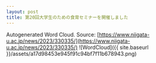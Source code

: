 ```yaml
---
layout: post
title: 第20回大学生のための食育セミナーを開催しました
---
```

Autogenerated Word Cloud.
Source\: [https://www.niigata-u.ac.jp/news/2023/330335/](https://www.niigata-u.ac.jp/news/2023/330335/)
![WordCloud]({{ site.baseurl }}/assets/a17d98453e945f91c94bf7f11b678943.png)